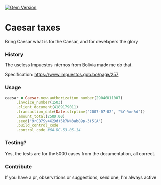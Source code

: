 [![Gem Version](https://badge.fury.io/rb/caesar-tax.svg)](https://badge.fury.io/rb/caesar-tax)

# Caesar taxes
Bring Caesar what is for the Caesar, and for developers the glory

### History

The useless Impuestos internos from Bolivia made me do that.

Specification: https://www.impuestos.gob.bo/page/257

### Usage

```ruby
caesar = Caesar.new.authorization_number(29040011007)
     .invoice_number(1503)
     .client_document(4189179011)
     .transaction_date(Date.strptime("2007-07-02", "%Y-%m-%d"))
     .amount_total(2500.00)
     .seed("9rCB7Sv4X29d)5k7N%3ab89p-3(5[A")
     .build_control_code
     .control_code #6A-DC-53-05-14
```

### Testing?
Yes, the tests are for the 5000 cases from the documentation, all correct.

### Contribute

If you have a pr, observations or suggestions, send one, I'm always active
